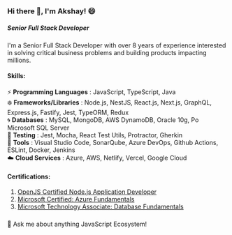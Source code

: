 ### Hi there 👋, I'm Akshay! :smile:
##### *Senior Full Stack Developer*

I'm a Senior Full Stack Developer with over 8 years of experience interested in solving critical business problems and building products impacting millions. 

#### Skills:
:zap: **Programming Languages**	:	JavaScript, TypeScript, Java  <br />
:snowflake: **Frameworks/Libraries**	:	Node.js, NestJS, React.js, Next.js, GraphQL, Express.js, Fastify, Jest, TypeORM, Redux  <br />
:cyclone: **Databases**	:	MySQL, MongoDB, AWS DynamoDB, Oracle 10g, Po Microsoft SQL Server  <br />
:robot: **Testing** : Jest, Mocha, React Test Utils, Protractor, Gherkin  <br />
:ship: **Tools**	:	Visual Studio Code, SonarQube, Azure DevOps, Github Actions, ESLint, Docker, Jenkins  <br />
:cloud: **Cloud Services**	:	Azure, AWS, Netlify, Vercel, Google Cloud  <br />

#### Certifications:
1. [OpenJS Certified Node.js Application Developer](https://www.credly.com/badges/8668c444-8f31-4ae6-9851-996f764ceeca/public_url)
2. [Microsoft Certified: Azure Fundamentals](https://www.credly.com/badges/143eaeb7-8238-4bc2-9501-a37c1376279d)
3. [Microsoft Technology Associate: Database Fundamentals](https://www.credly.com/badges/3e8394cf-c722-412e-8e3f-3620aa91803e/)

### 
💬 Ask me about anything JavaScript Ecosystem! 
